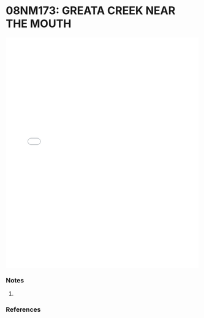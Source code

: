 # 08NM173: GREATA CREEK NEAR THE MOUTH

<iframe src="/distribution_estimation/_static/stations/08NM173_fdc.html" width="100%" height="600" frameborder="0"></iframe>

### Notes
1. 

### References

